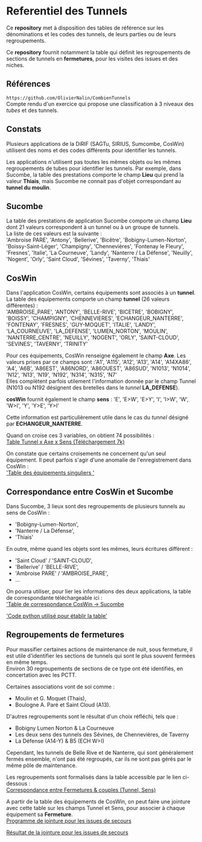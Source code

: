 # Referentiel des Tunnels
Ce **repository** met à disposition des tables de référence sur les dénominations et les codes des tunnels, de leurs parties ou de leurs regroupements.

Ce **repository** fournit notamment la table qui définit les regroupements de sections de tunnels en **fermetures**, pour les visites des issues et des niches.

## Références
`https://github.com/OlivierNalin/CombienTunnels`   
Compte rendu d'un exercice qui propose une classification à 3 niveaux des *tubes* et des tunnels.  

## Constats
Plusieurs applications de la DiRIF (SAGTu, SIRIUS, Sumcombe, CosWin) utilisent des noms et des codes différents pour identifier les tunnels.

Les applications n'utilisent pas toutes les mêmes objets ou les mêmes regroupements de tubes pour identifier les tunnels.
Par exemple, dans Sucombe, la table des prestations comporte le champ **Lieu** qui prend la valeur **Thiais**, mais Sucombe ne connait pas d'objet correspondant au **tunnel du moulin**.

## Sucombe
La table des prestations de application Sucombe comporte un champ **Lieu** dont 21 valeurs correspondent à un tunnel ou à un groupe de tunnels.   
La liste de ces valeurs est la suivante :   
'Ambroise PARE', 'Antony', 'Bellerive', 'Bicêtre', 'Bobigny-Lumen-Norton', 'Boissy-Saint-Léger', 'Champigny', 'Chennevières', 'Fontenay le Fleury', 'Fresnes', 
'Italie', 'La Courneuve', 'Landy', 'Nanterre / La Défense', 'Neuilly', 'Nogent', 'Orly', 'Saint Cloud', 'Sévines', 'Taverny', 'Thiais'

## CosWin
Dans l'application CosWin, certains équipements sont associés à un **tunnel**. 
La table des équipements comporte un champ **tunnel** (26 valeurs différentes) :   
'AMBROISE_PARE', 'ANTONY', 'BELLE-RIVE', 'BICETRE', 'BOBIGNY', 'BOISSY',
       'CHAMPIGNY', 'CHENNEVIERES', 'ECHANGEUR_NANTERRE', 'FONTENAY',       'FRESNES', 'GUY-MOQUET', 'ITALIE', 'LANDY', 'LA_COURNEUVE',
       'LA_DEFENSE', 'LUMEN_NORTON', 'MOULIN', 'NANTERRE_CENTRE', 'NEUILLY', 'NOGENT', 'ORLY', 'SAINT-CLOUD', 'SEVINES', 'TAVERNY', 'TRINITY'

Pour ces équipements, CosWin renseigne également le champ **Axe**. Les valeurs prises par ce champs sont :'A1', 'A115', 'A12', 'A13', 'A14', 'A14XA86', 'A4', 'A6B', 'A86EST',
       'A86NORD', 'A86OUEST', 'A86SUD', 'N1013', 'N1014', 'N12', 'N13', 'N19', 'N192', 'N314', 'N315', 'N7'   
Elles complètent parfois utilement l'information donnée par le champ Tunnel (N1013 ou N192 désignent des bretelles dans le *tunnel* **LA_DEFENSE**).
   
**cosWin** fournit également le champ **sens** : 'E', 'E>W', 'E>Y', 'I', 'I>W', 'W', 'W>I', 'Y', 'Y>E', 'Y>I'

Cette information est particulièrement utile dans le cas du *tunnel* désigné par **ECHANGEUR_NANTERRE**.

Quand on croise ces 3 variables, on obtient 74 possibilités :   
[Table Tunnel x Axe x Sens (Téléchargement 7k)](https://github.com/ExploitIdF/ReferentielTunnels/blob/main/tunnelAxeSens.xlsx)

On constate que certains croisements ne concernent qu'un seul équipement. 
Il peut parfois s'agir d'une anomalie de l'enregistrement dans CosWin :    
['Table des équipements singuliers '](https://github.com/ExploitIdF/ReferentielTunnels/blob/main/equipMalLocalisé.csv)

## Correspondance entre CosWin et Sucombe
Dans Sucombe, 3 lieux sont des regroupements de plusieurs tunnels au sens de CosWin :   
* 'Bobigny-Lumen-Norton',
* 'Nanterre / La Défense',
* 'Thiais'

En outre, même quand les objets sont les mêmes, leurs écritures diffèrent : 
* 'Saint Cloud' / 'SAINT-CLOUD',
* 'Bellerive' / 'BELLE-RIVE',
* 'Ambroise PARE' / 'AMBROISE_PARE',
* ...

On pourra utiliser, pour lier les informations des deux applications, la table de correspondante téléchargeable ici :  
['Table de correspondance CosWin -> Sucombe](https://raw.githubusercontent.com/ExploitIdF/ReferentielTunnels/refs/heads/main/tunnelsCosWinSucombe.csv)

['Code python utilisé pour établir la table'](https://github.com/ExploitIdF/ReferentielTunnels/blob/main/codeCorrCosWinSucombe)

## Regroupements de fermetures
Pour massifier certaines actions de maintenance de nuit, sous fermeture, il est utile d'identifier les sections de tunnels 
qui sont le plus souvent fermées en même temps.   
Environ 30 regroupements de sections de ce type ont été identifiés, en concertation avec les PCTT.

Certaines associations vont de soi comme : 

* Moulin et G. Moquet (Thais),
* Boulogne A. Paré et Saint Cloud (A13).    

D'autres regroupements sont le résultat d'un choix réfléchi, tels que :
* Bobigny Lumen Norton & La Courneuve
* Les deux sens des tunnels des Sévines, de Chennevières, de Taverny
* La Défense (A14-Y) & B5 (ECH W>I)

Cependant, les tunnels de Belle Rive et de Nanterre, qui sont généralement fermés ensemble, n'ont pas été regroupés, 
car ils ne sont pas gérés par le même pôle de maintenance.

Les regroupements sont formalisés dans la table accessible par le lien ci-dessous :   
[Correspondance entre Fermetures & couples (Tunnel, Sens)](https://raw.githubusercontent.com/ExploitIdF/ReferentielTunnels/refs/heads/main/CorTbFerm.csv)

A partir de la table des équipements de CosWin, on peut faire une jointure avec cette table sur les champs Tunnel et Sens, 
pour associer à chaque équipement sa **Fermeture**.   
[Programme de jointure pour les issues de secours]( https://github.com/ExploitIdF/Referentiel_Tunnels/blob/main/LiaisonIssuesFermeture.py)

[Résultat de la jointure pour les issues de secours]( https://raw.githubusercontent.com/ExploitIdF/Referentiel_Tunnels/refs/heads/main/issuesFermetures.csv)



